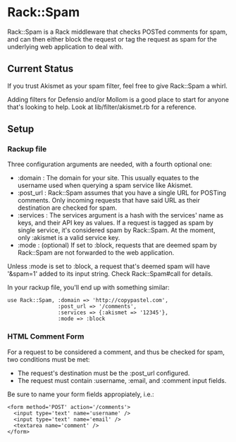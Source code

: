 Rack::Spam
==========

Rack::Spam is a Rack middleware that checks POSTed comments for spam, and can then either block the request or tag the request as spam for the underlying web application to deal with.

Current Status
--------------

If you trust Akismet as your spam filter, feel free to give Rack::Spam a whirl. 

Adding filters for Defensio and/or Mollom is a good place to start for anyone that's looking to help. Look at lib/filter/akismet.rb for a reference.

Setup
-----

### Rackup file ###

Three configuration arguments are needed, with a fourth optional one:

* :domain : The domain for your site. This usually equates to the username used when querying a spam service like Akismet.
* :post_url : Rack::Spam assumes that you have a single URL for POSTing comments. Only incoming requests that have said URL as their destination are checked for spam.
* :services : The services argument is a hash with the services' name as keys, and their API key as values. If a request is tagged as spam by single service, it's considered spam by Rack::Spam. At the moment, only :akismet is a valid service key. 
* :mode : (optional) If set to :block, requests that are deemed spam by Rack::Spam are not forwarded to the web application.

Unless :mode is set to :block, a request that's deemed spam will have '&spam=1' added to its input string. Check Rack::Spam#call for details.

In your rackup file, you'll end up with something similar:

    use Rack::Spam, :domain => 'http://copypastel.com', 
                    :post_url => '/comments', 
                    :services => {:akismet => '12345'},
                    :mode => :block

### HTML Comment Form ###

For a request to be considered a comment, and thus be checked for spam, two conditions must be met:

* The request's destination must be the :post_url configured.
* The request must contain :username, :email, and :comment input fields.

Be sure to name your form fields appropiately, i.e.:

    <form method='POST' action='/comments'>
      <input type='text' name='username' />
      <input type='text' name='email' />
      <textarea name='comment' />
    </form>